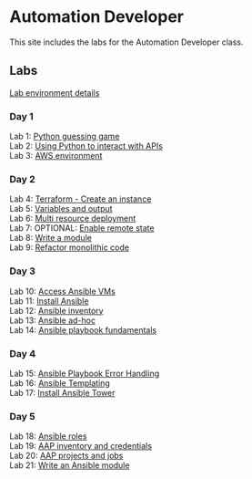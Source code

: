 # Automation Developer

This site includes the labs for the Automation Developer class.

## Labs
[Lab environment details](https://docs.google.com/spreadsheets/d/1gTV6btPeIyyXylRkDn2_LNbWkf9BGU6wsi5eIb-ynLY/edit?usp=sharing)

### Day 1
Lab 1: [Python guessing game](labs/py_guessing-game)    
Lab 2: [Using Python to interact with APIs](labs/py-apis)   
Lab 3: [AWS environment](labs/aws_setup)   

### Day 2
Lab 4: [Terraform - Create an instance](labs/tf-first-instance)    
Lab 5: [Variables and output](labs/tf-variables-and-output)   
Lab 6: [Multi resource deployment](labs/tf-more-variables)   
Lab 7: OPTIONAL: [Enable remote state](labs/tf-remote-state)   
Lab 8: [Write a module](labs/tf-write-module)   
Lab 9: [Refactor monolithic code](labs/tf-refactor)   


### Day 3
Lab 10: [Access Ansible VMs](labs/setup)    
Lab 11: [Install Ansible](labs/setup-ansible)    
Lab 12: [Ansible inventory](labs/inventory)    
Lab 13: [Ansible ad-hoc](labs/ad-hoc)    
Lab 14: [Ansible playbook fundamentals](labs/playbook-fun)    


### Day 4
Lab 15: [Ansible Playbook Error Handling](labs/error-handling/)   
Lab 16: [Ansible Templating](labs/templates/)   
Lab 17: [Install Ansible Tower](labs/install-aap/)   


### Day 5
Lab 18: [Ansible roles](labs/roles/)   
Lab 19: [AAP inventory and credentials](labs/aap-inventory-creds-ad-hoc/)   
Lab 20: [AAP projects and jobs](labs/aap-projects-templates-jobs/)   
Lab 21: [Write an Ansible module](labs/gh_module/)   
